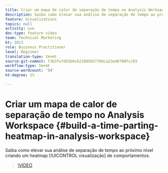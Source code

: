 ```yaml
---
title: Criar um mapa de calor de separação de tempo no Analysis Workspace
description: Saiba como elevar sua análise de separação de tempo ao próximo nível criando uma visualização de mapa de calor de comportamentos.
feature: Visualizations
topics: null
activity: use
doc-type: feature video
team: Technical Marketing
kt: 2813
role: Business Practitioner
level: Beginner
translation-type: tm+mt
source-git-commit: f3b3fa7d91b0cb21005b57768ca23ed6700fcc03
workflow-type: tm+mt
source-wordcount: '54'
ht-degree: 1%

---
```



# Criar um mapa de calor de separação de tempo no Analysis Workspace {#build-a-time-parting-heatmap-in-analysis-workspace}

Saiba como elevar sua análise de separação de tempo ao próximo nível criando um heatmap [!UICONTROL visualização] de comportamentos.

>[!VIDEO](https://video.tv.adobe.com/v/26991/?quality=12)
